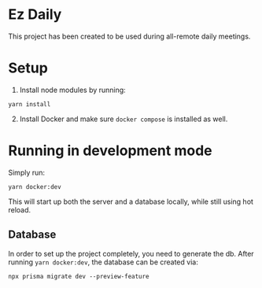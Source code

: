 # Ez Daily

This project has been created to be used during all-remote daily meetings.

# Setup

1. Install node modules by running:

```
yarn install
```

2. Install Docker and make sure `docker compose` is installed as well.

# Running in development mode

Simply run:

```
yarn docker:dev
```

This will start up both the server and a database locally, while still using hot reload.

## Database

In order to set up the project completely, you need to generate the db.
After running `yarn docker:dev`, the database can be created via:

```
npx prisma migrate dev --preview-feature
```
